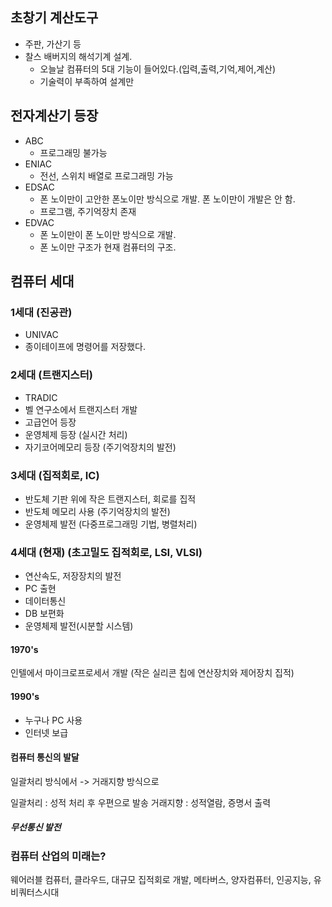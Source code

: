 ## 초창기 계산도구

- 주판, 가산기 등
- 찰스 배버지의 해석기계 설계.
    - 오늘날 컴퓨터의 5대 기능이 들어있다.(입력,출력,기억,제어,계산)
    - 기술력이 부족하여 설계만

## 전자계산기 등장

- ABC
    - 프로그래밍 불가능
- ENIAC
    - 전선, 스위치 배열로 프로그래밍 가능
- EDSAC
    - 폰 노이만이 고안한 폰노이만 방식으로 개발. 폰 노이만이 개발은 안 함.
    - 프로그램, 주기억장치 존재
- EDVAC
    - 폰 노이만이 폰 노이만 방식으로 개발.
    - 폰 노이만 구조가 현재 컴퓨터의 구조.

## 컴퓨터 세대

### 1세대 (진공관)

- UNIVAC
- 종이테이프에 명령어를 저장했다.

### 2세대 (트랜지스터)

- TRADIC
- 벨 연구소에서 트랜지스터 개발
- 고급언어 등장
- 운영체제 등장 (실시간 처리)
- 자기코어메모리 등장 (주기억장치의 발전)

### 3세대 (집적회로, IC)

- 반도체 기판 위에 작은 트랜지스터, 회로를 집적
- 반도체 메모리 사용 (주기억장치의 발전)
- 운영체제 발전 (다중프로그래밍 기법, 병렬처리)

### 4세대 (현재) (초고밀도 집적회로, LSI, VLSI)

- 연산속도, 저장장치의 발전
- PC 출현
- 데이터통신
- DB 보편화
- 운영체제 발전(시분할 시스템)

#### 1970's

인텔에서 마이크로프로세서 개발 (작은 실리콘 칩에 연산장치와 제어장치 집적)

#### 1990's

- 누구나 PC 사용
- 인터넷 보급

#### 컴퓨터 통신의 발달

일괄처리 방식에서 -> 거래지향 방식으로

일괄처리 : 성적 처리 후 우편으로 발송
거래지향 : 성적열람, 증명서 출력

##### 무선통신 발전

### 컴퓨터 산업의 미래는?

웨어러블 컴퓨터, 클라우드, 대규모 집적회로 개발, 메타버스, 양자컴퓨터, 인공지능, 유비쿼터스시대